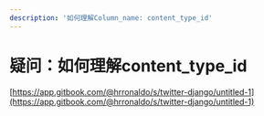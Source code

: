```yaml
---
description: '如何理解Column_name: content_type_id'
---
```


# 疑问：如何理解content\_type\_id

[https://app.gitbook.com/@hrronaldo/s/twitter-django/untitled-1](https://app.gitbook.com/@hrronaldo/s/twitter-django/untitled-1)

